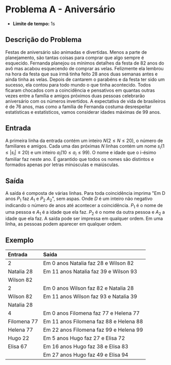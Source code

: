 # Problema A - Aniversário

* **Limite de tempo:** 1s

## Descrição do Problema

Festas de aniversário são animadas e divertidas. Menos a parte de planejamento, são tantas coisas para comprar que algo sempre é esquecido. Fernanda planejou os mínimos detalhes da festa de 82 anos do avô mas acabou esquecendo de comprar as velas. Felizmente ela lembrou na hora da festa que sua irmã tinha feito 28 anos duas semanas antes e ainda tinha as velas. Depois de cantarem o parabéns e da festa ter sido um sucesso, ela contou para todo mundo o que tinha acontecido. Todos ficaram chocados com a coincidência e pensativos em quantas outras vezes entre a família e amigos próximos duas pessoas celebrarão aniversário com os números invertidos. A expectativa de vida de brasileiros é de 76 anos, mas como a família de Fernanda costuma desrespeitar estatísticas e estatísticos, vamos considerar idades máximas de 99 anos.

## Entrada

A primeira linha da entrada contém um inteiro $N (2 \le N \le 20)$, o número de familiares e amigos. Cada uma das próximas $N$ linhas contém um nome $s_i (1 \le |s_i| \le 20)$ e um inteiro $a_i (10 \le a_i \le 99)$. O nome e idade que o i-ésimo familiar faz neste ano. É garantido que todos os nomes são distintos e formados apenas por letras minúsculas e maiúsculas.

## Saída

A saída é composta de várias linhas. Para toda coincidência imprima "Em D anos $P_1$ faz $A_1$ e $P_2$ $A_2$", sem aspas. Onde $D$ é um inteiro não negativo indicando o número de anos até acontecer a coincidência. $P_1$ é o nome de uma pessoa e $A_1$ é a idade que ela faz. $P_2$ é o nome da outra pessoa e $A_2$ a idade que ela faz. A saída pode ser impressa em qualquer ordem. Em uma linha, as pessoas podem aparecer em qualquer ordem. 

## Exemplo

| Entrada           | Saída                               |
| :---------------- | :---------------------------------- |
| 2                 |  Em 0 anos Natalia faz 28 e Wilson 82 |
| Natalia 28        |  Em 11 anos Natalia faz 39 e Wilson 93 |
| Wilson 82         |                                     |
| 2                 |  Em 0 anos Wilson faz 82 e Natalia 28 |
| Wilson 82         |  Em 11 anos Wilson faz 93 e Natalia 39 |
| Natalia 28        |                                     |
| 4                 |  Em 0 anos Filomena faz 77 e Helena 77 |
| Filomena 77       |  Em 11 anos Filomena faz 88 e Helena 88 |
| Helena 77         |  Em 22 anos Filomena faz 99 e Helena 99 |
| Hugo 22           |  Em 5 anos Hugo faz 27 e Elisa 72 |
| Elisa 67          |  Em 16 anos Hugo faz 38 e Elisa 83 |
|                   |  Em 27 anos Hugo faz 49 e Elisa 94 |